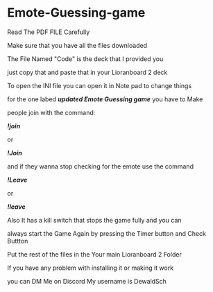 # Emote-Guessing-game

Read The PDF FILE Carefully

Make sure that you have all the files downloaded

The File Named "Code" is the deck that I provided you 

just copy that and paste that in your Lioranboard 2 deck

To open the INI file you can open it in Note pad to change things

for the one labed ***updated Emote Guessing game*** you have to Make

people join with the command:

***!join***

or 

***!Join***

and if they wanna stop checking for the emote use the command

***!Leave***

or

***!leave***

Also It has a kill switch that stops the game fully and you can

always start the Game Again by pressing the Timer button and Check Buttton

Put the rest of the files in the Your main Lioranboard 2 Folder

If you have any problem with installing it or making it work 

you can DM Me on Discord My username is DewaldSch
